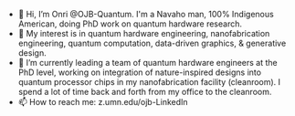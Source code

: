 - 👋 Hi, I’m Onri @OJB-Quantum. I'm a Navaho man, 100% Indigenous American, doing PhD work on quantum hardware research.
- 👀 My interest is in quantum hardware engineering, nanofabrication engineering, quantum computation, data-driven graphics, & generative design.
- 🌱 I’m currently leading a team of quantum hardware engineers at the PhD level, working on integration of nature-inspired designs into quantum processor chips in my nanofabrication facility (cleanroom). I spend a lot of time back and forth from my office to the cleanroom.
- 📫 How to reach me: z.umn.edu/ojb-LinkedIn 

<!---
OJB-Quantum/OJB-Quantum is a ✨ special ✨ repository because its `README.md` (this file) appears on your GitHub profile.
You can click the Preview link to take a look at your changes.
--->

